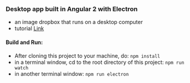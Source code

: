 ### Desktop app built in Angular 2 with Electron
- an image dropbox that runs on a desktop computer
- tutorial [Link](https://auth0.com/blog/2015/12/15/create-a-desktop-app-with-angular-2-and-electron/)

#### Build and Run:
- After cloning this project to your machine, do: `npm install`
- in a terminal window, cd to the root directory of this project: `npm run watch`
- in another terminal window: `npm run electron`
